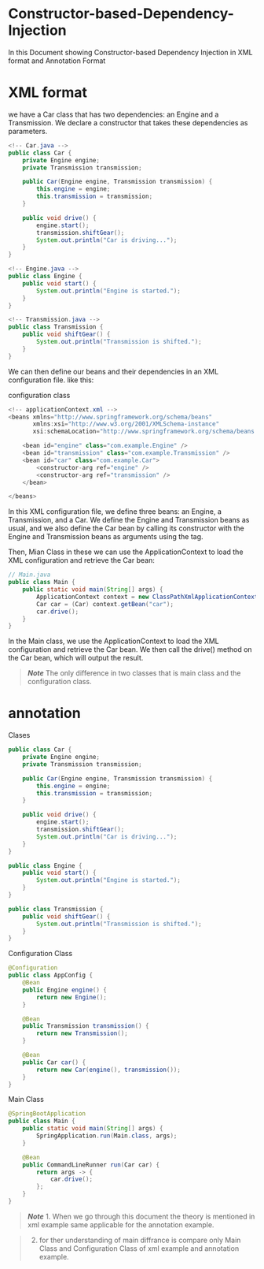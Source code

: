 # Constructor-based-Dependency-Injection
In this Document showing Constructor-based Dependency Injection in XML format and Annotation Format

# XML format
 we have a Car class that has two dependencies: an Engine and a Transmission. We declare a constructor that takes these dependencies as parameters.

```java
<!-- Car.java -->
public class Car {
    private Engine engine;
    private Transmission transmission;

    public Car(Engine engine, Transmission transmission) {
        this.engine = engine;
        this.transmission = transmission;
    }

    public void drive() {
        engine.start();
        transmission.shiftGear();
        System.out.println("Car is driving...");
    }
}

<!-- Engine.java -->
public class Engine {
    public void start() {
        System.out.println("Engine is started.");
    }
}

<!-- Transmission.java -->
public class Transmission {
    public void shiftGear() {
        System.out.println("Transmission is shifted.");
    }
}
```

We can then define our beans and their dependencies in an XML configuration file.
like this:

configuration class
```java
<!-- applicationContext.xml -->
<beans xmlns="http://www.springframework.org/schema/beans"
       xmlns:xsi="http://www.w3.org/2001/XMLSchema-instance"
       xsi:schemaLocation="http://www.springframework.org/schema/beans http://www.springframework.org/schema/beans/spring-beans.xsd">

    <bean id="engine" class="com.example.Engine" />
    <bean id="transmission" class="com.example.Transmission" />
    <bean id="car" class="com.example.Car">
        <constructor-arg ref="engine" />
        <constructor-arg ref="transmission" />
    </bean>

</beans>
```
In this XML configuration file, we define three beans: an Engine, a Transmission, and a Car. We define the Engine and Transmission beans as usual, and we also define the Car bean by calling its constructor with the Engine and Transmission beans as arguments using the <constructor-arg> tag.


Then, Mian Class in these we can use the ApplicationContext to load the XML configuration and retrieve the Car bean:
```java
// Main.java
public class Main {
    public static void main(String[] args) {
        ApplicationContext context = new ClassPathXmlApplicationContext("applicationContext.xml");
        Car car = (Car) context.getBean("car");
        car.drive();
    }
}
```
In the Main class, we use the ApplicationContext to load the XML configuration and retrieve the Car bean. We then call the drive() method on the Car bean, which will output the result.


> **_Note_**  The only difference in two classes that is main class and the configuration class.

# annotation

Clases 

```java
public class Car {
    private Engine engine;
    private Transmission transmission;

    public Car(Engine engine, Transmission transmission) {
        this.engine = engine;
        this.transmission = transmission;
    }

    public void drive() {
        engine.start();
        transmission.shiftGear();
        System.out.println("Car is driving...");
    }
}

public class Engine {
    public void start() {
        System.out.println("Engine is started.");
    }
}

public class Transmission {
    public void shiftGear() {
        System.out.println("Transmission is shifted.");
    }
}
```


Configuration Class
```java
@Configuration
public class AppConfig {
    @Bean
    public Engine engine() {
        return new Engine();
    }

    @Bean
    public Transmission transmission() {
        return new Transmission();
    }

    @Bean
    public Car car() {
        return new Car(engine(), transmission());
    }
}
```

Main Class
```java
@SpringBootApplication
public class Main {
    public static void main(String[] args) {
        SpringApplication.run(Main.class, args);
    }

    @Bean
    public CommandLineRunner run(Car car) {
        return args -> {
            car.drive();
        };
    }
}
```

> **_Note_**  1. When we go through this document the theory is mentioned in xml example same applicable for the annotation example.

> 2. for ther understanding of main diffrance is compare only Main Class and Configuration Class of xml example and annotation example.

